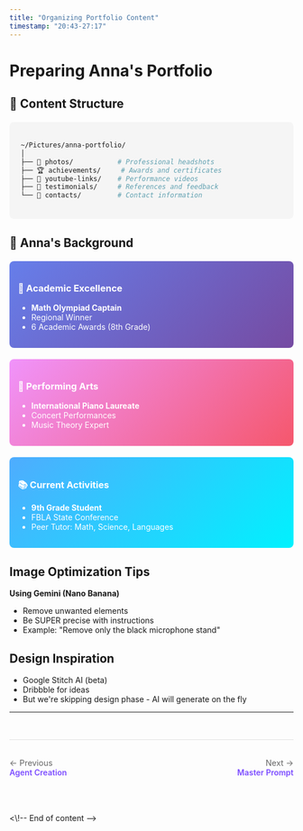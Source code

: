 ```yaml
---
title: "Organizing Portfolio Content"
timestamp: "20:43-27:17"
---
```


# Preparing Anna's Portfolio

## 📁 Content Structure

<div class="content-structure" style="background: #f5f5f5; padding: 20px; border-radius: 8px; margin: 20px 0;">

```bash
~/Pictures/anna-portfolio/
│
├── 📸 photos/           # Professional headshots
├── 🏆 achievements/     # Awards and certificates
├── 🎥 youtube-links/    # Performance videos
├── 💬 testimonials/     # References and feedback
└── 📧 contacts/         # Contact information
```

</div>

## 🌟 Anna's Background

<div class="achievement-grid" style="display: grid; grid-template-columns: repeat(auto-fit, minmax(250px, 1fr)); gap: 20px; margin: 20px 0;">

<div class="achievement-card" style="background: linear-gradient(135deg, #667eea 0%, #764ba2 100%); color: white; padding: 15px; border-radius: 8px;">

### 🏅 Academic Excellence
- **Math Olympiad Captain**
- Regional Winner
- 6 Academic Awards (8th Grade)

</div>

<div class="achievement-card" style="background: linear-gradient(135deg, #f093fb 0%, #f5576c 100%); color: white; padding: 15px; border-radius: 8px;">

### 🎹 Performing Arts
- **International Piano Laureate**
- Concert Performances
- Music Theory Expert

</div>

<div class="achievement-card" style="background: linear-gradient(135deg, #4facfe 0%, #00f2fe 100%); color: white; padding: 15px; border-radius: 8px;">

### 📚 Current Activities
- **9th Grade Student**
- FBLA State Conference
- Peer Tutor: Math, Science, Languages

</div>

</div>

## Image Optimization Tips

**Using Gemini (Nano Banana)**
- Remove unwanted elements
- Be SUPER precise with instructions
- Example: "Remove only the black microphone stand"

## Design Inspiration

- Google Stitch AI (beta)
- Dribbble for ideas
- But we're skipping design phase - AI will generate on the fly

---

<div class="navigation-footer" style="display: flex; justify-content: space-between; margin: 3rem 0 2rem 0; padding: 2rem 0; border-top: 1px solid #e0e0e0;">
  <div>
    <a href="../04-agent-creation/" style="text-decoration: none;">
      <div style="color: #666; font-size: 0.9rem;">← Previous</div>
      <div style="color: #7c4dff; font-weight: 600;">Agent Creation</div>
    </a>
  </div>
  <div style="text-align: right;">
    <a href="../06-master-prompt/" style="text-decoration: none;">
      <div style="color: #666; font-size: 0.9rem;">Next →</div>
      <div style="color: #7c4dff; font-weight: 600;">Master Prompt</div>
    </a>
  </div>
</div>
<\!-- End of content -->
